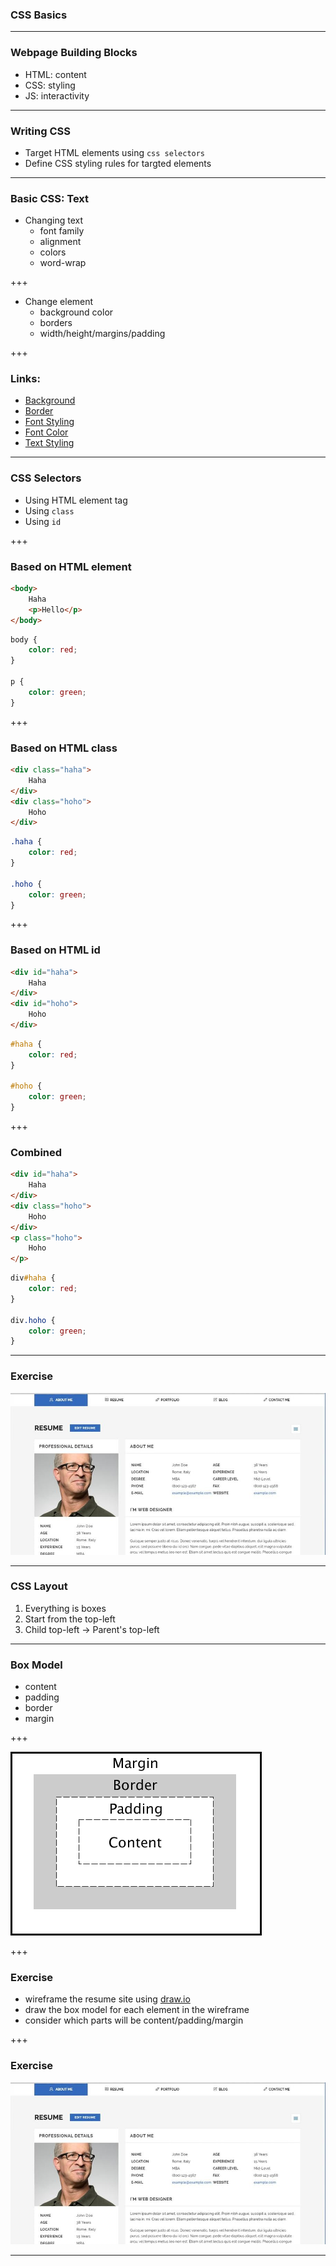 ### CSS Basics

---

### Webpage Building Blocks

- HTML: content
- CSS: styling
- JS: interactivity

---

### Writing CSS

- Target HTML elements using `css selectors`
- Define CSS styling rules for targted elements

---

### Basic CSS: Text

- Changing text 
    - font family
    - alignment
    - colors
    - word-wrap

+++

- Change element
    - background color
    - borders
    - width/height/margins/padding

+++

### Links:

- [Background](https://devdocs.io/css/background)
- [Border](https://devdocs.io/css/border)
- [Font Styling](https://devdocs.io/css/font)
- [Font Color](https://devdocs.io/css/color)
- [Text Styling](https://devdocs.io/css-text/)

---

### CSS Selectors

- Using HTML element tag
- Using `class`
- Using `id`

+++

### Based on HTML element

```html
<body>
    Haha
    <p>Hello</p>
</body>
```


```css
body {
    color: red;
}

p {
    color: green;
}
```

+++

### Based on HTML class

```html
<div class="haha">
    Haha
</div>
<div class="hoho">
    Hoho
</div>
```


```css
.haha {
    color: red;
}

.hoho {
    color: green;
}
```

+++

### Based on HTML id

```html
<div id="haha">
    Haha
</div>
<div id="hoho">
    Hoho
</div>
```


```css
#haha {
    color: red;
}

#hoho {
    color: green;
}
```

+++

### Combined

```html
<div id="haha">
    Haha
</div>
<div class="hoho">
    Hoho
</div>
<p class="hoho">
    Hoho
</p>
```

```css
div#haha {
    color: red;
}

div.hoho {
    color: green;
}
```

---

### Exercise

![resume-site](./resume.jpg)

---

### CSS Layout

1. Everything is boxes
2. Start from the top-left
3. Child top-left -> Parent's top-left

---

### Box Model

- content
- padding
- border
- margin

+++

![box-model](./boxmodel.gif)

+++

### Exercise

- wireframe the resume site using [draw.io](https://www.draw.io/)
- draw the box model for each element in the wireframe
- consider which parts will be content/padding/margin

+++

### Exercise

![resume-site](./resume.jpg)

---


